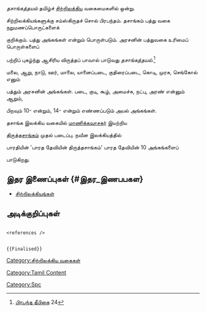 *தசாங்கத்தயல்* தமிழ்ச் [சிற்றிலக்கிய](சிற்றிலக்கியங்கள் "wikilink") வகைமைகளில் ஒன்று.
சிற்றிலக்கியங்களுக்கு சம்ஸ்கிருதச் சொல் பிரபந்தம். தசாங்கம் பத்து வகை நறுமணப்பொருட்களைக்
குறிக்கும். பத்து அங்கங்கள் என்றும் பொருள்படும். அரசனின் பத்துவகை உரிமைப் பொருள்களைப்
பற்றிப் புகழ்ந்து ஆசிரிய விருத்தப் பாவால் பாடுவது *தசாங்கத்தயல்*.[^1]

மலை, ஆறு, நாடு, ஊர், மாலை, யானைப்படை, குதிரைப்படை, கொடி, முரசு, செங்கோல் எனும்
பத்தும் அரசனின் அங்கங்கள். படை, குடி, கூழ், அமைச்சு, நட்பு, அரண் என்னும் ஆறும்,
பிறவும் 10- என்றும், 14- என்றும் எண்ணப்படும் அயல் அங்கங்கள்.

தசாங்க இலக்கிய வகையில் [மாணிக்கவாசகர்](மாணிக்கவாசகர் "wikilink") இயற்றிய
[திருத்தசாங்கம்](திருத்தசாங்கம் "wikilink") முதல் படைப்பு. நவீன இலக்கியத்தில்
பாரதியின் \'பாரத தேவியின் திருத்தசாங்கம்\' பாரத தேவியின் 10 அங்கங்களைப்
பாடுகிறது.

## இதர இணைப்புகள் {#இதர_இணபபகள}

-   [சிற்றிலக்கியங்கள்](சிற்றிலக்கியங்கள் "wikilink")

## அடிக்குறிப்புகள்

```{=html}
<references />
```
```{=mediawiki}
{{Finalised}}
```
[Category:சிற்றிலக்கிய வகைகள்](Category:சிற்றிலக்கிய_வகைகள் "wikilink")
[Category:Tamil Content](Category:Tamil_Content "wikilink")
[Category:Spc](Category:Spc "wikilink")

[^1]: [பிரபந்த தீபிகை](பிரபந்த_தீபிகை "wikilink") 24
